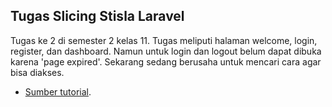 
## Tugas Slicing Stisla Laravel

Tugas ke 2 di semester 2 kelas 11.
Tugas meliputi halaman welcome, login, register, dan dashboard.
Namun untuk login dan logout belum dapat dibuka karena 'page expired'.
Sekarang sedang berusaha untuk mencari cara agar bisa diakses.

- [Sumber tutorial]([https://laravel.com/docs/routing](https://elearning.smapluspgri.sch.id/mod/book/view.php?id=50&chapterid=151)).
